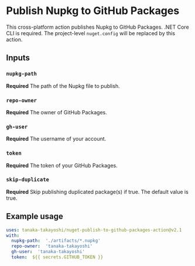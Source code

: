 # Publish Nupkg to GitHub Packages

This cross-platform action publishes Nupkg to GitHub Packages. .NET Core CLI is required. The project-level `nuget.config` will be replaced by this action.

## Inputs

### `nupkg-path`

**Required** The path of the Nupkg file to publish.

### `repo-owner`

**Required** The owner of GitHub Packages.

### `gh-user`

**Required** The username of your account.

### `token`

**Required** The token of your GitHub Packages.

### `skip-duplicate`

**Required** Skip publishing duplicated package(s) if true. The default value is true.

## Example usage

```yaml
uses: tanaka-takayoshi/nuget-publish-to-github-packages-action@v2.1
with:
  nupkg-path:  './artifacts/*.nupkg'
  repo-owner:  'tanaka-takayoshi'
  gh-user:  'tanaka-takayoshi'
  token:  ${{ secrets.GITHUB_TOKEN }}
```
